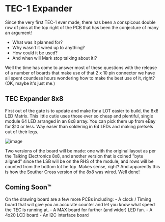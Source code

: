 <h1>TEC-1 Expander</h1>

Since the very first TEC-1 ever made, there has been a conspicous double row of pins at the top right of the PCB that has been the conjecture of many an argument!
  - What was it planned for?
  - Why wasn't it wired up to anything?
  - How could it be used?
  - And when will Mark stop talking about it!?
  
Well the time has come to answer most of these questions with the release of a number of boards that make use of that 2 x 10 pin connector we have all spent countless hours wondering how to make the best use of it, right? (OK, maybe it's just me.)

<h2>TEC Expander 8x8</h2>
First out of the gate is to update and make for a LOT easier to build, the 8x8 LED Matrix. This little cutie uses those ever so cheap and plentiful, single module 64 LED arranged in an 8x8 array. You can pick them up from eBay for $10 or less. Way easer than soldering in 64 LEDs and making pretsels out of their legs.

![image](https://user-images.githubusercontent.com/13119623/149134246-94b2aca2-2901-4ee6-a7d6-eab1dc57ed22.png)

Two versions of the board will be made: one with the original layout as per the Talking Electronics 8x8, and another version that is coined "byte aligned" since the LSB will be on the RHS of the module, and rows will be counted from the bottom tot he top. Makes sense, right? And apparently this is how the Souther Cross version of the 8x8 was wired. Well done!

<h2>Coming Soon™</h2>
On the drawing board are a few more PCBs including:
  - A clock / Timing board that will give you an accurate counter and let you know what speed the TEC is running at.
  - A MAX board for further (and wider) LED fun.
  - A 4x20 LCD board
  - An I2C interface board

